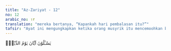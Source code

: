 ```yaml
---
title: "Az-Zariyat - 12"
no: 12
arabic_no: ١٢
translation: "mereka bertanya, “Kapankah hari pembalasan itu?”"
tafsir: "Ayat ini mengungkapkan ketika orang musyrik itu mencemoohkan bertanya kepada Nabi saw, \"Kapankah datangnya hari pembalasan itu?\""
---
```


يَسْـَٔلُوْنَ اَيَّانَ يَوْمُ الدِّيْنِۗ
